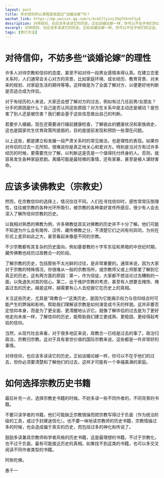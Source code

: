 ```yaml
---
layout: post
title: 你对信仰的认真程度有超过“谈婚论嫁”吗？
wechat_link: https://mp.weixin.qq.com/s/4cmIJlyiniJOqfV4rmf1yQ
description: 对待信仰，也应该多读读它的历史。正如谈婚论嫁一样，你可以不在乎他们的过去，但你必须要清楚和了解他们的过去，这样才可能有一个幸福美满的家庭。
excerpt: 对待信仰，也应该多读读它的历史。正如谈婚论嫁一样，你可以不在乎他们的过去，但你必须要清楚和了解他们的过去，这样才可能有一个幸福美满的家庭。
tags: [修行方法]
---
```


# 对待信仰，不妨多些“谈婚论嫁”的理性

许多人对待宗教和信仰的态度，甚至不如对待一段男女感情来得认真。在建立恋爱关系时，人们通常会关心对方的背景，比如家庭环境、成长经历、教育背景、对未来的规划、对家庭生活的期待等等。这样做是为了全面了解对方，以便更好地判断是否适合成为伴侣。

对于有经历的人来说，大家还会想了解对方的过去，例如有过几任前男/女朋友？分手的原因是什么？自己是否认同这些原因？对方在关系中是主动还是被动？是伤害了别人还是被伤害？我们都会基于这些信息做出自己的判断。

若要步入婚姻，现在还需要进行婚前健康检查，了解彼此的健康状况和家族病史，这也是国家优生优育政策所提倡的，目的是提前发现和预防一些潜在问题。

以上这些，都是建立和发展一段严肃关系时的常见做法，也是理性的表现。如果你对伴侣的过去一无所知，很难说你是真正地关心和爱对方。特别是当对方有过许多经历的时候，更需要充分了解，以判断这是否是一个值得托付终身的人。否则，就容易发生各种家庭悲剧。离婚可能是最轻微的事情，还有家暴，甚至是被人谋财害命。

# 应该多读佛教史（宗教史）

然而，在宗教信仰的选择上，情况往往不同。人们在寻找信仰时，感性常常压倒理性，往往被宗教的各种光环所吸引，被宗教的各种美好宣传所感召，很少有人会去深入了解所信仰宗教的历史。

以我相对熟悉的佛教为例，许多佛教徒其实对佛教的历史并不十分了解。他们可能不知道为什么会有南传、汉传、藏传佛教之分，不清楚它们之间有何异同，为何在形式上差异如此之大，甚至看起来像是不同的宗教。

不少宗教都有其复杂的历史面向，例如基督教的十字军东征和黑暗的中世纪时期，藏传佛教也经历过政教合一的阶段。

了解宗教的历史，包括那些不太光鲜的过往，是非常重要的。通常来说，因为大家对于宗教的特殊情况，你很难从一般的宗教场所，或宗教师父或上师那里了解到它真正的历史。这有两方面的原因：第一，作为信徒，大家都不想谈论过去糟粕的一面，以免退失对其的信心。第二，出于维护宗教的考虑，甚至有人想要去掩饰、掩盖过去的历史。越是这样，越需要有心人去挖掘它在历史上的真相。

关注这些历史，尤其是“政教合一”这类历史，是因为它能揭示权力与信仰结合时可能产生的弊端和影响，帮助我们理解该宗教是如何演变成今天的样貌。这并非要否定信仰本身，而是为了更全面、更清醒地认识它。就像了解伴侣的过去是为了更好地走向未来一样，了解信仰的历史，能帮助我们建立更成熟、更稳固、更经得起考验的信仰。

当然，从现代社会来看，对于很多地区来说，政教合一已经是过去的事了。政治归政治，宗教归宗教。这对于具有普世价值的国际宗教来说，这些都是一件非常好的事情。

对待信仰，也应该多读读它的历史。正如谈婚论嫁一样，你可以不在乎他们的过去，但你必须要清楚和了解他们的过去，这样才可能有一个幸福美满的家庭。

# 如何选择宗教历史书籍

最后补充一点，选择宗教史书籍的时候。不妨多读一些不同作者的，不同背景的书籍。

不要只读学者的书籍，他们可能缺乏宗教情操而把宗教写得过于负面（作为统治阶级的工具，或过于封建迷信化）。也不要一味地读宗教师的历史书籍，宗教情操过多的时候，也会造成偏于真实的历史，而包括过多的神化和传说了。

鼓励多读兼具宗教师和学者风格的历史书籍，这是最理想的书籍，不过于宗教化，也不过于负面，最有可能接近历史的真相。如果找不到这类的书籍，也可以多交叉阅读不同作者类型的书籍。

阿弥陀佛。

愚千一

